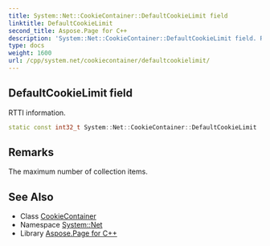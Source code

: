```yaml
---
title: System::Net::CookieContainer::DefaultCookieLimit field
linktitle: DefaultCookieLimit
second_title: Aspose.Page for C++
description: 'System::Net::CookieContainer::DefaultCookieLimit field. RTTI information in C++.'
type: docs
weight: 1600
url: /cpp/system.net/cookiecontainer/defaultcookielimit/
---
```

## DefaultCookieLimit field


RTTI information.

```cpp
static const int32_t System::Net::CookieContainer::DefaultCookieLimit
```

## Remarks


The maximum number of collection items. 
## See Also

* Class [CookieContainer](../)
* Namespace [System::Net](../../)
* Library [Aspose.Page for C++](../../../)
